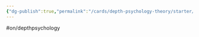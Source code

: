 ```yaml
---
{"dg-publish":true,"permalink":"/cards/depth-psychology-theory/starter/","created":"2022-12-31T00:02:04.467+01:00","updated":"2023-05-02T10:41:24.265+02:00"}
---
```


#on/depthpsychology 

